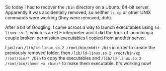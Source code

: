 So today I had to recover the `/bin` directory on a Ubuntu 64-bit server. Apparently it was accidentally removed, so neither `ls`, `cp` or other UNIX commands were working (they were removed, duh). 

After a bit of Googling, I came across a way to launch executables using `ld-linux.so.2`, which is an ELF interpreter and it did the trick of launching a couple broken-permission executables I copied from another server.

I just ran `/lib/ld-linux.so.2 /root/bin/mkdir /bin` in order to create the previously removed folder, then `/lib/ld-linux.so.2 /root/bin/cp /root/bin/* /bin` to copy the executables and `/lib/ld-linux.so.2 /root/bin/chmod +x /bin/*` to make them executable. It's working now!